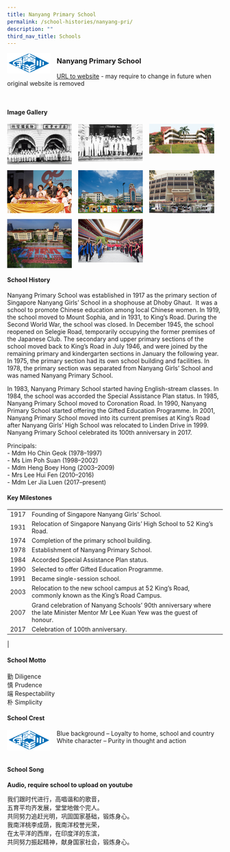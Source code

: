 ```yaml
---
title: Nanyang Primary School
permalink: /school-histories/nanyang-pri/
description: ""
third_nav_title: Schools
---
```

<img src="/images/nanyangpri1.png" style="width:20%;margin-right:15px;" align = "left">

### **Nanyang Primary School**
[URL to website](https://nyps.moe.edu.sg/) - may require to change in future when original website is removed

<br clear="left">

#### **Image Gallery**

<p><a href="/images/nanyangpri2.jpg">  
<img src="/images/nanyangpri2.jpg" style="width:30%;margin-right:15px;" align = "left">
</a></p>

<p><a href="/images/nanyangpri3.jpg">  
<img src="/images/nanyangpri3.jpg" style="width:30%;margin-right:15px;" align = "left">
</a></p>

<p><a href="/images/nanyangpri4.jpg">  
<img src="/images/nanyangpri4.jpg" style="width:30%;margin-right:15px;" align = "left">
</a></p>

<br clear="left">

<p><a href="/images/nanyangpri5.jpg">  
<img src="/images/nanyangpri5.jpg" style="width:30%;margin-right:15px;" align = "left">
</a></p>

<p><a href="/images/nanyangpri6.jpg">  
<img src="/images/nanyangpri6.jpg" style="width:30%;margin-right:15px;" align = "left">
</a></p>

<p><a href="/images/nanyangpri7.jpg">  
<img src="/images/nanyangpri7.jpg" style="width:30%;margin-right:15px;" align = "left">
</a></p>

<br clear="left">

<p><a href="/images/nanyangpri8.jpg">  
<img src="/images/nanyangpri8.jpg" style="width:30%;margin-right:15px;" align = "left">
</a></p>

<p><a href="/images/nanyangpri9.jpg">  
<img src="/images/nanyangpri9.jpg" style="width:30%;margin-right:15px;" align = "left">
</a></p>

<br clear="left">

#### **School History**
Nanyang Primary School was established in 1917 as the primary section of Singapore Nanyang Girls’ School in a shophouse at Dhoby Ghaut.  It was a school to promote Chinese education among local Chinese women. In 1919, the school moved to Mount Sophia, and in 1931, to King’s Road. During the Second World War, the school was closed. In December 1945, the school reopened on Selegie Road, temporarily occupying the former premises of the Japanese Club. The secondary and upper primary sections of the school moved back to King’s Road in July 1946, and were joined by the remaining primary and kindergarten sections in January the following year. In 1975, the primary section had its own school building and facilities. In 1978, the primary section was separated from Nanyang Girls’ School and was named Nanyang Primary School.

In 1983, Nanyang Primary School started having English-stream classes. In 1984, the school was accorded the Special Assistance Plan status. In 1985, Nanyang Primary School moved to Coronation Road. In 1990, Nanyang Primary School started offering the Gifted Education Programme. In 2001, Nanyang Primary School moved into its current premises at King’s Road after Nanyang Girls’ High School was relocated to Linden Drive in 1999. Nanyang Primary School celebrated its 100th anniversary in 2017.

Principals:<br>
\- Mdm Ho Chin Geok (1978–1997)<br>
\- Ms Lim Poh Suan (1998–2002)<br>
\- Mdm Heng Boey Hong (2003–2009)<br>
\- Mrs Lee Hui Fen (2010–2016)<br>
\- Mdm Ler Jia Luen (2017–present)

#### **Key Milestones**

|  |  |
|:---:|---|
| 1917 | Founding of Singapore Nanyang Girls’ School. |
| 1931 | Relocation of Singapore Nanyang Girls’ High School to 52 King’s Road. |
| 1974 | Completion of the primary school building. |
| 1978 | Establishment of Nanyang Primary School. |
| 1984 | Accorded Special Assistance Plan status. |
| 1990 | Selected to offer Gifted Education Programme. |
| 1991 | Became single-session school. |
| 2003 | Relocation to the new school campus at 52 King’s Road, commonly known as the King’s Road Campus. |
| 2007 | Grand celebration of Nanyang Schools’ 90th anniversary where the late Minister Mentor Mr Lee Kuan Yew was the guest of honour. |
| 2017 | Celebration of 100th anniversary. |
|

#### **School Motto**
勤 Diligence<br>
慎 Prudence<br>
端 Respectability<br>
朴 Simplicity

#### **School Crest**
<img src="/images/nanyangpri1.png" style="width:20%;margin-right:15px;" align = "left">

Blue background – Loyalty to home, school and country <br>
White character – Purity in thought and action

<br clear="left">

#### **School Song**
**Audio, require school to upload on youtube**

我们跟时代进行，高唱谐和的歌音，<br>
五育平均齐发展，堂堂地做个完人。<br>
共同努力追赶光明，巩固国家基础，锻炼身心。<br>
我南洋桃李成荫，我南洋校誉光荣，<br>
在太平洋的西岸，在印度洋的东滨，<br>
共同努力振起精神，献身国家社会，锻炼身心。